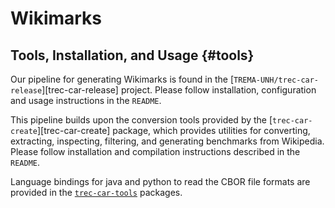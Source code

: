 # Wikimarks


## Tools, Installation, and Usage {#tools}

Our pipeline for generating Wikimarks is
found in the [`TREMA-UNH/trec-car-release`][trec-car-release] project. 
Please follow installation, configuration and usage instructions in the
`README`.

This pipeline builds upon the conversion tools provided by the
[`trec-car-create`][trec-car-create] package, which provides utilities for
converting, extracting, inspecting, filtering, and generating benchmarks from Wikipedia.
Please follow installation and compilation instructions described in the `README`.

Language bindings for java and python to read the CBOR file formats are provided in the [`trec-car-tools`](https://github.com/TREMA-UNH/trec-car-tools) packages.
